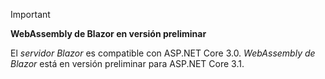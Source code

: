 ---
---
> [!IMPORTANT]
> **WebAssembly de Blazor en versión preliminar**
>
> El *servidor Blazor* es compatible con ASP.NET Core 3.0. *WebAssembly de Blazor* está en versión preliminar para ASP.NET Core 3.1.
